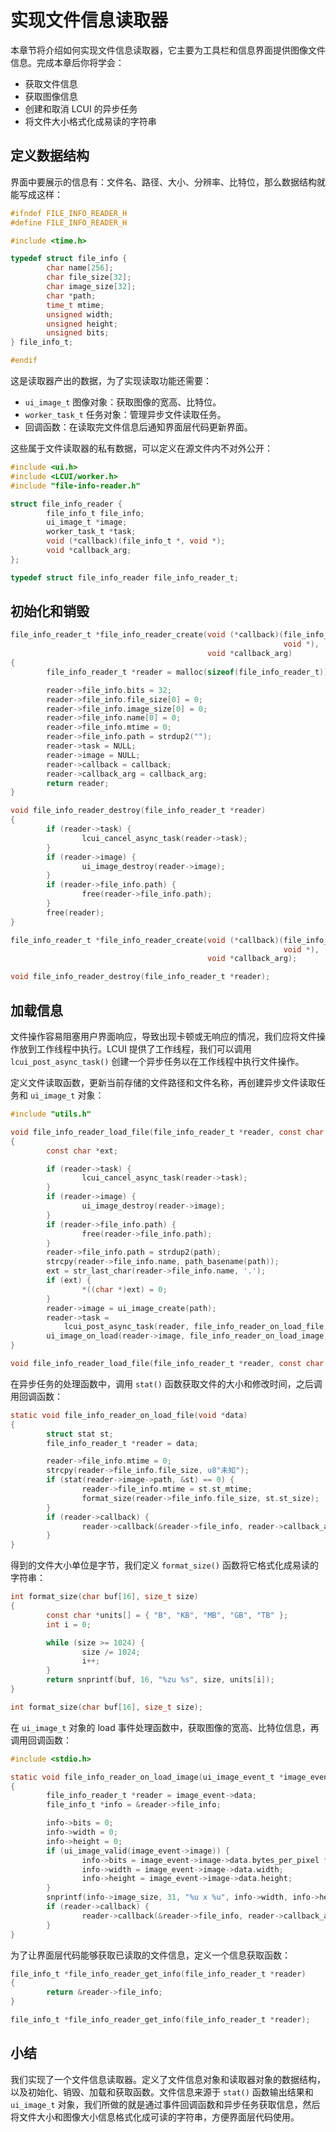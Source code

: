 # 实现文件信息读取器

本章节将介绍如何实现文件信息读取器，它主要为工具栏和信息界面提供图像文件信息。完成本章后你将学会：

- 获取文件信息
- 获取图像信息
- 创建和取消 LCUI 的异步任务
- 将文件大小格式化成易读的字符串

## 定义数据结构

界面中要展示的信息有：文件名、路径、大小、分辨率、比特位，那么数据结构就能写成这样：

```c title="src/file-info-reader.h"
#ifndef FILE_INFO_READER_H
#define FILE_INFO_READER_H

#include <time.h>

typedef struct file_info {
        char name[256];
        char file_size[32];
        char image_size[32];
        char *path;
        time_t mtime;
        unsigned width;
        unsigned height;
        unsigned bits;
} file_info_t;

#endif
```

这是读取器产出的数据，为了实现读取功能还需要：

- `ui_image_t` 图像对象：获取图像的宽高、比特位。
- `worker_task_t` 任务对象：管理异步文件读取任务。
- 回调函数：在读取完文件信息后通知界面层代码更新界面。

这些属于文件读取器的私有数据，可以定义在源文件内不对外公开：

```c title="src/file-info-reader.c"
#include <ui.h>
#include <LCUI/worker.h>
#include "file-info-reader.h"

struct file_info_reader {
        file_info_t file_info;
        ui_image_t *image;
        worker_task_t *task;
        void (*callback)(file_info_t *, void *);
        void *callback_arg;
};
```

```c title="src/file-info-reader.h"
typedef struct file_info_reader file_info_reader_t;
```

## 初始化和销毁

```c title="src/file-info-reader.c"
file_info_reader_t *file_info_reader_create(void (*callback)(file_info_t *,
                                                             void *),
                                            void *callback_arg)
{
        file_info_reader_t *reader = malloc(sizeof(file_info_reader_t));

        reader->file_info.bits = 32;
        reader->file_info.file_size[0] = 0;
        reader->file_info.image_size[0] = 0;
        reader->file_info.name[0] = 0;
        reader->file_info.mtime = 0;
        reader->file_info.path = strdup2("");
        reader->task = NULL;
        reader->image = NULL;
        reader->callback = callback;
        reader->callback_arg = callback_arg;
        return reader;
}

void file_info_reader_destroy(file_info_reader_t *reader)
{
        if (reader->task) {
                lcui_cancel_async_task(reader->task);
        }
        if (reader->image) {
                ui_image_destroy(reader->image);
        }
        if (reader->file_info.path) {
                free(reader->file_info.path);
        }
        free(reader);
}
```

```c title="src/file-info-reader.h"
file_info_reader_t *file_info_reader_create(void (*callback)(file_info_t *,
                                                             void *),
                                            void *callback_arg);

void file_info_reader_destroy(file_info_reader_t *reader);
```

## 加载信息

文件操作容易阻塞用户界面响应，导致出现卡顿或无响应的情况，我们应将文件操作放到工作线程中执行。LCUI 提供了工作线程，我们可以调用 `lcui_post_async_task()` 创建一个异步任务以在工作线程中执行文件操作。

定义文件读取函数，更新当前存储的文件路径和文件名称，再创建异步文件读取任务和 `ui_image_t` 对象：

```c title="src/file-info-reader.c"
#include "utils.h"

void file_info_reader_load_file(file_info_reader_t *reader, const char *path)
{
        const char *ext;

        if (reader->task) {
                lcui_cancel_async_task(reader->task);
        }
        if (reader->image) {
                ui_image_destroy(reader->image);
        }
        if (reader->file_info.path) {
                free(reader->file_info.path);
        }
        reader->file_info.path = strdup2(path);
        strcpy(reader->file_info.name, path_basename(path));
        ext = str_last_char(reader->file_info.name, '.');
        if (ext) {
                *((char *)ext) = 0;
        }
        reader->image = ui_image_create(path);
        reader->task =
            lcui_post_async_task(reader, file_info_reader_on_load_file, NULL);
        ui_image_on_load(reader->image, file_info_reader_on_load_image, reader);
}
```

```c title="src/file-info-reader.h"
void file_info_reader_load_file(file_info_reader_t *reader, const char *path);
```

在异步任务的处理函数中，调用 `stat()` 函数获取文件的大小和修改时间，之后调用回调函数：

```c title="src/file-info-reader.c"
static void file_info_reader_on_load_file(void *data)
{
        struct stat st;
        file_info_reader_t *reader = data;

        reader->file_info.mtime = 0;
        strcpy(reader->file_info.file_size, u8"未知");
        if (stat(reader->image->path, &st) == 0) {
                reader->file_info.mtime = st.st_mtime;
                format_size(reader->file_info.file_size, st.st_size);
        }
        if (reader->callback) {
                reader->callback(&reader->file_info, reader->callback_arg);
        }
}
```

得到的文件大小单位是字节，我们定义 `format_size()` 函数将它格式化成易读的字符串：

```c title="src/utils.c"
int format_size(char buf[16], size_t size)
{
        const char *units[] = { "B", "KB", "MB", "GB", "TB" };
        int i = 0;

        while (size >= 1024) {
                size /= 1024;
                i++;
        }
        return snprintf(buf, 16, "%zu %s", size, units[i]);
}
```

```c title="src/utils.h"
int format_size(char buf[16], size_t size);
```

在 `ui_image_t` 对象的 load 事件处理函数中，获取图像的宽高、比特位信息，再调用回调函数：

```c title="src/fille-info-reader.c"
#include <stdio.h>

static void file_info_reader_on_load_image(ui_image_event_t *image_event)
{
        file_info_reader_t *reader = image_event->data;
        file_info_t *info = &reader->file_info;

        info->bits = 0;
        info->width = 0;
        info->height = 0;
        if (ui_image_valid(image_event->image)) {
                info->bits = image_event->image->data.bytes_per_pixel * 8;
                info->width = image_event->image->data.width;
                info->height = image_event->image->data.height;
        }
        snprintf(info->image_size, 31, "%u x %u", info->width, info->height);
        if (reader->callback) {
                reader->callback(&reader->file_info, reader->callback_arg);
        }
}
```

为了让界面层代码能够获取已读取的文件信息，定义一个信息获取函数：

```c title="src/file-info-reader.c"
file_info_t *file_info_reader_get_info(file_info_reader_t *reader)
{
        return &reader->file_info;
}
```

```c title="src/file-info-reader.h"
file_info_t *file_info_reader_get_info(file_info_reader_t *reader);
```

## 小结

我们实现了一个文件信息读取器。定义了文件信息对象和读取器对象的数据结构，以及初始化、销毁、加载和获取函数。文件信息来源于 `stat()` 函数输出结果和 `ui_image_t` 对象，我们所做的就是通过事件回调函数和异步任务获取信息，然后将文件大小和图像大小信息格式化成可读的字符串，方便界面层代码使用。
